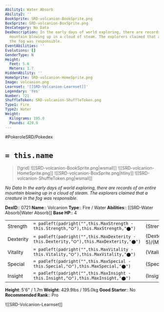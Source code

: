 ```yaml
---
Ability1: Water Absorb
Ability2: ''
BookSprite: SRD-volcanion-BookSprite.png
BoxSprite: SRD-volcanion-BoxSprite.png
DexCategory: No Data
DexDescription: In the early days of world exploring, there are records of an entire
  mountain blowing up in a cloud of steam. The explorers claimed that a creature in
  the fog was responsible.
EventAbilities: ''
Evolutions: []
GenderType: N
Height:
  Feet: 5.6
  Meters: 1.7
HiddenAbility: ''
HomeSprite: SRD-volcanion-HomeSprite.png
Image: volcanion.png
Learnset: '[[SRD-Volcanion-Learnset]]'
Legendary: 'Yes'
Number: 721
ShuffleToken: SRD-volcanion-ShuffleToken.png
Type1: Fire
Type2: Water
Weight:
  Kilograms: 195.0
  Pounds: 429.9
---
```


#PokeroleSRD/Pokedex

# `= this.name`

> [!grid]
> ![[SRD-volcanion-BookSprite.png|wsmall]]
> ![[SRD-volcanion-HomeSprite.png]]
> ![[SRD-volcanion-BoxSprite.png|htiny]]
> ![[SRD-volcanion-ShuffleToken.png|wsmall]]


*No Data*
*In the early days of world exploring, there are records of an entire mountain blowing up in a cloud of steam. The explorers claimed that a creature in the fog was responsible.*

**DexID**:: 0721
**Name**:: Volcanion
**Type**:: Fire / Water
**Abilities**:: [[SRD-Water Absorb|Water Absorb]]
**Base HP**:: 4

|           |                                                                                        |                                          |
| --------- | -------------------------------------------------------------------------------------- | ---------------------------------------- |
| Strength  | `= padleft(padright("",this.MaxStrength - this.Strength,"⭘"),this.MaxStrength,"⬤")`    | (Strength::6)/(MaxStrength::6)   |
| Dexterity | `= padleft(padright("",this.MaxDexterity - this.Dexterity,"⭘"),this.MaxDexterity,"⬤")` | (Dexterity:: 5)/(MaxDexterity::5) |
| Vitality  | `= padleft(padright("",this.MaxVitality - this.Vitality,"⭘"),this.MaxVitality,"⬤")`    | (Vitality::7)/(MaxVitality::7)   |
| Special   | `= padleft(padright("",this.MaxSpecial - this.Special,"⭘"),this.MaxSpecial,"⬤")`       | (Special::7)/(MaxSpecial::7)     |
| Insight   | `= padleft(padright("",this.MaxInsight - this.Insight,"⭘"),this.MaxInsight,"⬤")`       | (Insight::5)/(MaxInsight::5)     |

**Height**: 5'6" / 1.7m
**Weight**: 429.9lbs / 195.0kg
**Good Starter**:: No
**Recommended Rank**:: Pro

![[SRD-Volcanion-Learnset]]